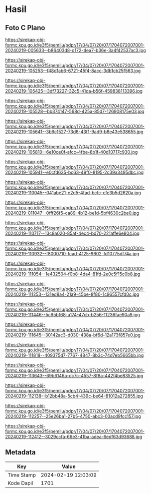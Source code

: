 # Hasil

## Foto C Plano

https://sirekap-obj-formc.kpu.go.id/e3f5/pemilu/pdpr/17/04/07/20/07/1704072007001-20240219-005633--b86403d8-d172-4ea7-b36e-3a4f42537ac3.jpg

https://sirekap-obj-formc.kpu.go.id/e3f5/pemilu/pdpr/17/04/07/20/07/1704072007001-20240219-105253--f48d1ab6-6721-45f4-8acc-3db1cb25f563.jpg

https://sirekap-obj-formc.kpu.go.id/e3f5/pemilu/pdpr/17/04/07/20/07/1704072007001-20240219-105425--3df73227-32c5-41da-b56f-459838113396.jpg

https://sirekap-obj-formc.kpu.go.id/e3f5/pemilu/pdpr/17/04/07/20/07/1704072007001-20240219-105528--bb374147-568d-425a-85d7-126908175e03.jpg

https://sirekap-obj-formc.kpu.go.id/e3f5/pemilu/pdpr/17/04/07/20/07/1704072007001-20240219-105641--3b6c1527-73d6-43f1-9ad9-b8e43e538655.jpg

https://sirekap-obj-formc.kpu.go.id/e3f5/pemilu/pdpr/17/04/07/20/07/1704072007001-20240219-105810--6e10ce0f-afcc-4fbe-8b1f-40d10717c930.jpg

https://sirekap-obj-formc.kpu.go.id/e3f5/pemilu/pdpr/17/04/07/20/07/1704072007001-20240219-105941--e0cfd635-bc63-49f0-8195-2c39a3495dbc.jpg

https://sirekap-obj-formc.kpu.go.id/e3f5/pemilu/pdpr/17/04/07/20/07/1704072007001-20240219-110045--041abe21-e2d5-4fad-bcfc-cfe3b5d2620a.jpg

https://sirekap-obj-formc.kpu.go.id/e3f5/pemilu/pdpr/17/04/07/20/07/1704072007001-20240219-011047--0fff26f5-ca89-4b12-be1d-5bf4630c2be0.jpg

https://sirekap-obj-formc.kpu.go.id/e3f5/pemilu/pdpr/17/04/07/20/07/1704072007001-20240219-110717--13c8a020-85af-4ec4-bd70-221affe6e804.jpg

https://sirekap-obj-formc.kpu.go.id/e3f5/pemilu/pdpr/17/04/07/20/07/1704072007001-20240219-110932--f8000710-fcad-4125-9602-fd10775df74a.jpg

https://sirekap-obj-formc.kpu.go.id/e3f5/pemilu/pdpr/17/04/07/20/07/1704072007001-20240219-111054--1e432504-f0b8-4da4-81fd-2e0c5f15c0b8.jpg

https://sirekap-obj-formc.kpu.go.id/e3f5/pemilu/pdpr/17/04/07/20/07/1704072007001-20240219-111253--131ed8a4-21a9-45be-8f80-1c96557cfd0c.jpg

https://sirekap-obj-formc.kpu.go.id/e3f5/pemilu/pdpr/17/04/07/20/07/1704072007001-20240219-111446--5c95bf68-a174-47cb-b256-11236fae90a9.jpg

https://sirekap-obj-formc.kpu.go.id/e3f5/pemilu/pdpr/17/04/07/20/07/1704072007001-20240219-111645--30142ac3-d030-438a-bf6d-12a173f857e0.jpg

https://sirekap-obj-formc.kpu.go.id/e3f5/pemilu/pdpr/17/04/07/20/07/1704072007001-20240219-111818--409375d7-7767-4847-8b3c-74d7eb5665bb.jpg

https://sirekap-obj-formc.kpu.go.id/e3f5/pemilu/pdpr/17/04/07/20/07/1704072007001-20240219-113643--69b6146a-dc7c-4557-8f8a-442f4be83525.jpg

https://sirekap-obj-formc.kpu.go.id/e3f5/pemilu/pdpr/17/04/07/20/07/1704072007001-20240219-112138--b12bb48a-5cb4-439c-be64-81012a272855.jpg

https://sirekap-obj-formc.kpu.go.id/e3f5/pemilu/pdpr/17/04/07/20/07/1704072007001-20240219-112257--25e26ba1-27b5-4750-abc3-03acd9fcc157.jpg

https://sirekap-obj-formc.kpu.go.id/e3f5/pemilu/pdpr/17/04/07/20/07/1704072007001-20240219-112412--3029ccfa-66e3-41ba-adea-6edf63d93688.jpg


## Metadata

| Key        | Value               |
| ---------- | ------------------- |
| Time Stamp | 2024-02-19 12:03:09 |
| Kode Dapil | 1701                |



